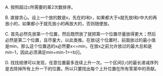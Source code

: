 A. 按照超过c所需要的乘2次数排序。

B. 直接贪心。设上一个放的数是x，先在的l和r，如果都大于x就先放l和r中大的再放小的，如果都小于就先放小的再放大的，否则随便放。

C. 首先必然先放第一个位置，然后既然放了就把第一个位置尽量放得更大；然后必然是第二个位置，且尽量大，以此类推。在放i这个位置时，前面放过的最小值是min，那么这个位置选的x必然要x<=min，在放x之前允许放过的最大总和是min-1，因此必须满足min+min-1>=b[i]。

D. 找找规律可以发现，任意位置最多连续上升一次。一个区间[l,r]的最长递减序列是去除掉所有上升一下的位置。所以只要找出每个上升位置在所有答案中的贡献。
